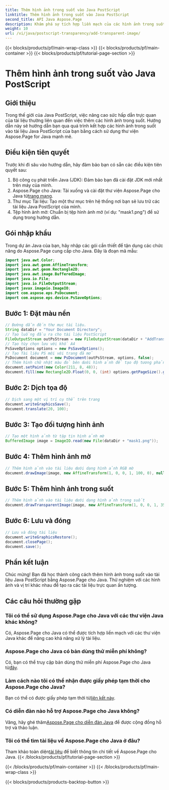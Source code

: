 ```yaml
---
title: Thêm hình ảnh trong suốt vào Java PostScript
linktitle: Thêm hình ảnh trong suốt vào Java PostScript
second_title: API Java Aspose.Page
description: Khám phá sự tích hợp liền mạch của các hình ảnh trong suốt trong tài liệu Java PostScript với Aspose.Page dành cho Java. Nâng cao trực quan hóa tài liệu của bạn một cách dễ dàng.
weight: 10
url: /vi/java/postscript-transparency/add-transparent-image/
---
```


{{< blocks/products/pf/main-wrap-class >}}
{{< blocks/products/pf/main-container >}}
{{< blocks/products/pf/tutorial-page-section >}}

# Thêm hình ảnh trong suốt vào Java PostScript

## Giới thiệu
Trong thế giới của Java PostScript, việc nâng cao sức hấp dẫn trực quan của tài liệu thường liên quan đến việc thêm các hình ảnh trong suốt. Hướng dẫn này sẽ hướng dẫn bạn qua quá trình kết hợp các hình ảnh trong suốt vào tài liệu Java PostScript của bạn bằng cách sử dụng thư viện Aspose.Page for Java mạnh mẽ.
## Điều kiện tiên quyết
Trước khi đi sâu vào hướng dẫn, hãy đảm bảo bạn có sẵn các điều kiện tiên quyết sau:
1. Bộ công cụ phát triển Java (JDK): Đảm bảo bạn đã cài đặt JDK mới nhất trên máy của mình.
2.  Aspose.Page cho Java: Tải xuống và cài đặt thư viện Aspose.Page cho Java từ[trang mạng](https://releases.aspose.com/page/java/).
3. Thư mục Tài liệu: Tạo một thư mục trên hệ thống nơi bạn sẽ lưu trữ các tài liệu Java PostScript của mình.
4. Tệp hình ảnh mờ: Chuẩn bị tệp hình ảnh mờ (ví dụ: "mask1.png") để sử dụng trong hướng dẫn.
## Gói nhập khẩu
Trong dự án Java của bạn, hãy nhập các gói cần thiết để tận dụng các chức năng do Aspose.Page cung cấp cho Java. Đây là đoạn mã mẫu:
```java
import java.awt.Color;
import java.awt.geom.AffineTransform;
import java.awt.geom.Rectangle2D;
import java.awt.image.BufferedImage;
import java.io.File;
import java.io.FileOutputStream;
import javax.imageio.ImageIO;
import com.aspose.eps.PsDocument;
import com.aspose.eps.device.PsSaveOptions;
```
## Bước 1: Đặt màu nền
```java
// Đường dẫn đến thư mục tài liệu.
String dataDir = "Your Document Directory";
// Tạo luồng đầu ra cho tài liệu PostScript
FileOutputStream outPsStream = new FileOutputStream(dataDir + "AddTransparentImage_outPS.ps");
// Tạo tùy chọn lưu với khổ A4
PsSaveOptions options = new PsSaveOptions();
// Tạo Tài liệu PS mới với trang đã mở
PsDocument document = new PsDocument(outPsStream, options, false);
// Thêm hình chữ nhật màu đỏ bên dưới hình ảnh để tạo độ tương phản trực quan
document.setPaint(new Color(211, 8, 48));
document.fill(new Rectangle2D.Float(0, 0, (int) options.getPageSize().getWidth(), 300));
```
## Bước 2: Dịch tọa độ
```java
// Dịch sang một vị trí cụ thể trên trang
document.writeGraphicsSave();
document.translate(20, 100);
```
## Bước 3: Tạo đối tượng hình ảnh
```java
// Tạo một hình ảnh từ tập tin hình ảnh mờ
BufferedImage image = ImageIO.read(new File(dataDir + "mask1.png"));
```
## Bước 4: Thêm hình ảnh mờ
```java
// Thêm hình ảnh vào tài liệu dưới dạng hình ảnh RGB mờ
document.drawImage(image, new AffineTransform(1, 0, 0, 1, 100, 0), null);
```
## Bước 5: Thêm hình ảnh trong suốt
```java
// Thêm hình ảnh vào tài liệu dưới dạng hình ảnh trong suốt
document.drawTransparentImage(image, new AffineTransform(1, 0, 0, 1, 350, 0), 255);
```
## Bước 6: Lưu và đóng
```java
// Lưu và đóng tài liệu
document.writeGraphicsRestore();
document.closePage();
document.save();
```
## Phần kết luận
Chúc mừng! Bạn đã học thành công cách thêm hình ảnh trong suốt vào tài liệu Java PostScript bằng Aspose.Page cho Java. Thử nghiệm với các hình ảnh và vị trí khác nhau để tạo ra các tài liệu trực quan ấn tượng.
## Các câu hỏi thường gặp
### Tôi có thể sử dụng Aspose.Page cho Java với các thư viện Java khác không?
Có, Aspose.Page cho Java có thể được tích hợp liền mạch với các thư viện Java khác để nâng cao khả năng xử lý tài liệu.
### Aspose.Page cho Java có bản dùng thử miễn phí không?
 Có, bạn có thể truy cập bản dùng thử miễn phí Aspose.Page cho Java từ[đây](https://releases.aspose.com/).
### Làm cách nào tôi có thể nhận được giấy phép tạm thời cho Aspose.Page cho Java?
 Bạn có thể có được giấy phép tạm thời từ[liên kết này](https://purchase.aspose.com/temporary-license/).
### Có diễn đàn nào hỗ trợ Aspose.Page cho Java không?
 Vâng, hãy ghé thăm[Aspose.Page cho diễn đàn Java](https://forum.aspose.com/c/page/39) để được cộng đồng hỗ trợ và thảo luận.
### Tôi có thể tìm tài liệu về Aspose.Page cho Java ở đâu?
 Tham khảo toàn diện[tài liệu](https://reference.aspose.com/page/java/) để biết thông tin chi tiết về Aspose.Page cho Java.
{{< /blocks/products/pf/tutorial-page-section >}}

{{< /blocks/products/pf/main-container >}}
{{< /blocks/products/pf/main-wrap-class >}}

{{< blocks/products/products-backtop-button >}}
